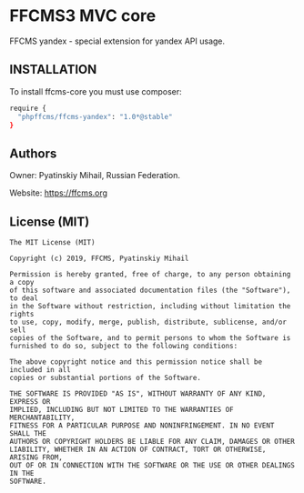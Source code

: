 FFCMS3 MVC core
===========================
FFCMS yandex - special extension for yandex API usage.

INSTALLATION
------------
To install ffcms-core you must use composer:
```bash
require {
  "phpffcms/ffcms-yandex": "1.0*@stable"
}
```

Authors
------------
Owner: Pyatinskiy Mihail, Russian Federation.

Website: https://ffcms.org

License (MIT)
------------
```
The MIT License (MIT)

Copyright (c) 2019, FFCMS, Pyatinskiy Mihail

Permission is hereby granted, free of charge, to any person obtaining a copy
of this software and associated documentation files (the "Software"), to deal
in the Software without restriction, including without limitation the rights
to use, copy, modify, merge, publish, distribute, sublicense, and/or sell
copies of the Software, and to permit persons to whom the Software is
furnished to do so, subject to the following conditions:

The above copyright notice and this permission notice shall be included in all
copies or substantial portions of the Software.

THE SOFTWARE IS PROVIDED "AS IS", WITHOUT WARRANTY OF ANY KIND, EXPRESS OR
IMPLIED, INCLUDING BUT NOT LIMITED TO THE WARRANTIES OF MERCHANTABILITY,
FITNESS FOR A PARTICULAR PURPOSE AND NONINFRINGEMENT. IN NO EVENT SHALL THE
AUTHORS OR COPYRIGHT HOLDERS BE LIABLE FOR ANY CLAIM, DAMAGES OR OTHER
LIABILITY, WHETHER IN AN ACTION OF CONTRACT, TORT OR OTHERWISE, ARISING FROM,
OUT OF OR IN CONNECTION WITH THE SOFTWARE OR THE USE OR OTHER DEALINGS IN THE
SOFTWARE.
```
